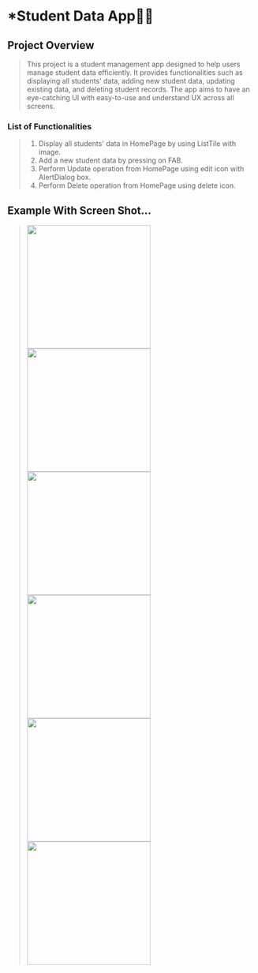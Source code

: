# *Student Data App🧑‍💻

## Project Overview

>This project is a student management app designed to help users manage student data efficiently. It provides functionalities such as displaying all students' data, adding new student data, updating existing data, and deleting student records. The app aims to have an eye-catching UI with easy-to-use and understand UX across all screens.

### List of Functionalities

>1. Display all students' data in HomePage by using ListTile with image.
>2. Add a new student data by pressing on FAB.
>3. Perform Update operation from HomePage using edit icon with AlertDialog box.
>4. Perform Delete operation from HomePage using delete icon.

## Example With Screen Shot...
><img src = "https://github.com/parth7192/Student-Data/assets/142138451/cc6cea6d-ac59-46e0-9633-689406abf033" width = "250">
><img src = "https://github.com/parth7192/Student-Data/assets/142138451/827bc4ce-3778-4ed9-9de2-4eeb73ce3f8d" width = "250">
><img src = "https://github.com/parth7192/Student-Data/assets/142138451/50c01741-bb5f-4086-8e45-4ac888f3bd01" width = "250">
><img src = "https://github.com/parth7192/Student-Data/assets/142138451/fcaf584a-5e82-4c74-ba4d-a32fb7064b3d" width = "250">
><img src = "https://github.com/parth7192/Student-Data/assets/142138451/ce1c8b2d-4de7-46d1-bcb8-85024d35bc2b" width = "250">
><img src = "https://github.com/parth7192/Student-Data/assets/142138451/3c525bea-8505-4571-8271-83fa7ead13bd" width = "250">


